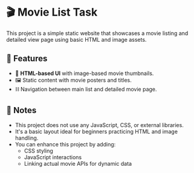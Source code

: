 # 🎬 Movie List Task
This project is a simple static website that showcases a movie listing and detailed view page using basic HTML and image assets.
## 🧩 Features
- 📄 **HTML-based UI** with image-based movie thumbnails.
- 🖼️ Static content with movie posters and titles.
- ⛓️ Navigation between main list and detailed movie page.
## 📌 Notes
- This project does not use any JavaScript, CSS, or external libraries.
- It's a basic layout ideal for beginners practicing HTML and image handling.
- You can enhance this project by adding:
  - CSS styling
  - JavaScript interactions
  - Linking actual movie APIs for dynamic data

